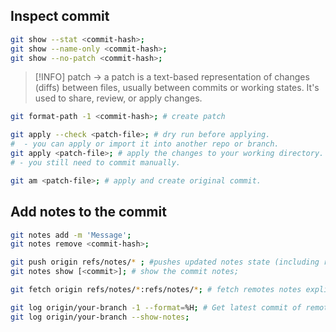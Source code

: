 ## Inspect commit
```bash
git show --stat <commit-hash>;
git show --name-only <commit-hash>;
git show --no-patch <commit-hash>;
```

> [!INFO]
> patch -> a patch is a text-based representation of changes (diffs) between files, usually between commits or working states. It's used to share, review, or apply changes.
```bash
git format-path -1 <commit-hash>; # create patch

git apply --check <patch-file>; # dry run before applying.
#  - you can apply or import it into another repo or branch.
git apply <patch-file>; # apply the changes to your working directory.
# - you still need to commit manually.

git am <patch-file>; # apply and create original commit.
```

## Add notes to the commit
```bash
git notes add -m 'Message';
git notes remove <commit-hash>;

git push origin refs/notes/* ; #pushes updated notes state (including removal);
git notes show [<commit>]; # show the commit notes;
```

```bash
git fetch origin refs/notes/*:refs/notes/*; # fetch remotes notes explicitly.

git log origin/your-branch -1 --format=%H; # Get latest commit of remote branch.
git log origin/your-branch --show-notes;
```